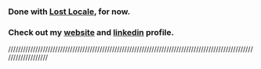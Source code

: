 ### Done with [Lost Locale](https://www.lostlocale.com/), for now.

### Check out my [website](https://chetantyagi.com/) and [linkedin](https://www.linkedin.com/in/chetantyagi06/) profile.
///////////////////////////////////////////////////////////////////////////////////////////////////////////////////
<!--
**chetanty/chetanty** is a ✨ _special_ ✨ repository because its `README.md` (this file) appears on your GitHub profile.

Here are some ideas to get you started:

- 🔭 I’m currently working on ...
- 🌱 I’m currently learning ...
- 👯 I’m looking to collaborate on ...
- 🤔 I’m looking for help with ...
- 💬 Ask me about ...
- 📫 How to reach me: ...
- 😄 Pronouns: ...
- ⚡ Fun fact: ...
-->
